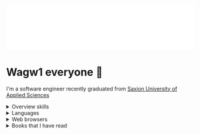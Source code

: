 <img src="terminal.svg" alt="Typing SVG" /></a>

# Wagw1 everyone :wave:
I'm a software engineer recently graduated from [Saxion University of Applied Sciences](https://www.saxion.edu/)

<details>
    <summary>
        Overview skills
    </summary>
    <br>
    <a href="https://skillicons.dev">
        <img src="https://skillicons.dev/icons?i=java,javascript,php,cpp,linux,angular,git,github,md,mysql,nodejs,symfony,postman,raspberrypi,spring,svelte,visualstudio,androidstudio,eclipse,figma,idea,html,git,docker,flutter" />
    </a>
</details>

<details>
    <summary>
        Languages
    </summary>
    <br>
    <table border="1">
        <tr>
          <th>Language</th>
          <th>Proficiency</th>
        </tr>
        <tr>
          <td>Dutch</td>
          <td>B2+ (<a href="https://www.staatsexamensnt2.nl/over-het-staatsexamen-nt2/wat-is-het-staatsexamen-nt2" target="_blank">State exam</a>)</td>
        </tr>
        <tr>
          <td>English</td>
          <td>B1 (<a href="https://www.trinitycollege.com/qualifications/english-language/ISE" target="_blank">ISE Certificate in London</a>)</td>
        </tr>
        <tr>
          <td>Arabic</td>
          <td>Native language</td>
        </tr>
      </table>      
</details>
<details>
    <summary>
        Web browsers
    </summary>
    <br>
    <table border="1">
        <tr>
          <th>Purpose</th>
          <th>Browser</th>
          <th>Logo</th>
        </tr>
        <tr>
          <td>Main browser for privacy</td>
          <td>Waterfox</td>
          <td><img src="https://www.waterfox.net/_astro/waterfox.aA4DFn78.svg" alt="Waterfox Logo" width="50"></td>
        </tr>
        <tr>
          <td>For development</td>
          <td>Google Chrome</td>
          <td><img src="https://www.google.com/chrome/static/images/chrome-logo-m100.svg" alt="Google Chrome Logo" width="50"></td>
        </tr>
        <tr>
          <td>For frontend development</td>
          <td>Mozilla Firefox</td>
          <td><img src="https://www.mozilla.org/media/protocol/img/logos/firefox/browser/logo.eb1324e44442.svg" alt="Mozilla Firefox Logo" width="50"></td>
        </tr>
      </table>
      
</details>
<details>
    <summary>
        Books that I have read
    </summary>
    <table border="1">
        <thead>
          <tr>
            <th>Book Title</th>
            <th>About</th>
          </tr>
        </thead>
        <tbody>
          <tr>
            <td>Developer Testing</td>
            <td>Focuses on methods and tools for testing software during development to ensure high-quality output.</td>
          </tr>
          <tr>
            <td>App Inventor</td>
            <td>A beginner-friendly guide to building mobile applications without writing complex code, using the App Inventor platform.</td>
          </tr>
          <tr>
            <td>Practical Software Measurement</td>
            <td>Provides insights into measuring and managing software projects, focusing on quantitative methods to track progress and quality.</td>
          </tr>
          <tr>
            <td>Big Java Late Objects</td>
            <td>A textbook for learning Java programming, covering advanced topics with a focus on objects and classes in Java.</td>
          </tr>
          <tr>
            <td>C++</td>
            <td>Covers the fundamentals and advanced features of C++, a powerful programming language used in system and application development.</td>
          </tr>
          <tr>
            <td>Comptia A+</td>
            <td>A comprehensive guide for the CompTIA A+ certification, covering hardware, software, networking, and troubleshooting.</td>
          </tr>
          <tr>
            <td>Comptia Network+</td>
            <td>Teaches networking fundamentals in preparation for the CompTIA Network+ certification exam, including network configurations and troubleshooting.</td>
          </tr>
          <tr>
            <td>Webdesign and HTML in de praktijk</td>
            <td>A practical guide to web design and HTML, focusing on real-world applications and industry standards.</td>
          </tr>
          <tr>
            <td>PHP 5 en MySQL</td>
            <td>A guide to building dynamic web applications using PHP 5 and MySQL databases, covering key concepts and practical examples.</td>
          </tr>
          <tr>
            <td>Handcrafted CSS</td>
            <td>A book focused on writing custom, maintainable CSS. It emphasizes practical approaches for building a CSS structure that is easy to maintain, scalable, and tailored to specific project needs.</td>
          </tr>
          <tr>
            <td>Javascript & Jquery</td>
            <td>A practical guide for mastering JavaScript and jQuery, essential for creating dynamic and interactive web pages.</td>
          </tr>
          <tr>
            <td>HTML & CSS</td>
            <td>Introduces the basics of HTML and CSS for building structured and styled websites, including layout and design principles.</td>
          </tr>
          <tr>
            <td>More Eric Meyer on CSS</td>
            <td>Focuses on advanced CSS techniques, offering valuable tips and strategies for designing and styling websites effectively.</td>
          </tr>
          <tr>
            <td>Strategies for Creative Problem Solving</td>
            <td>Offers methods for approaching and solving complex problems creatively, with real-world examples and techniques.</td>
          </tr>
          <tr>
            <td>Apps Maken met Android Studio</td>
            <td>A practical guide to building Android apps using Android Studio, from basic concepts to advanced features and tools.</td>
          </tr>
          <tr>
            <td>The Definitive ANTLR 4 Reference</td>
            <td>A comprehensive reference for ANTLR 4, a tool for building language parsers and compilers, covering its syntax and capabilities.</td>
          </tr>
          <tr>
            <td>Grip op AVG</td>
            <td>A guide to understanding and complying with the General Data Protection Regulation (GDPR), focusing on practical implementation.</td>
          </tr>
          <tr>
            <td>Official ISC Guide to the CISSP CBK</td>
            <td>Offers a comprehensive overview of the Common Body of Knowledge (CBK) required for the CISSP certification in cybersecurity.</td>
          </tr>
          <tr>
            <td>Praktisch Informaticarecht</td>
            <td>Explores the intersection of law and information technology, focusing on the legal aspects of software, data, and digital systems.</td>
          </tr>
        </tbody>
      </table>
      
</details>
